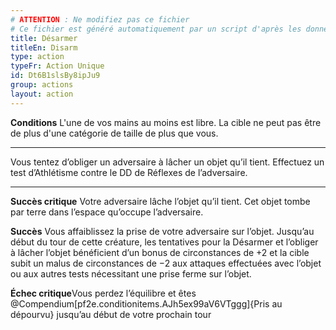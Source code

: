 ```yaml
---
# ATTENTION : Ne modifiez pas ce fichier
# Ce fichier est généré automatiquement par un script d'après les données du module Foundry VTT officiel et de sa traduction
title: Désarmer
titleEn: Disarm
type: action
typeFr: Action Unique
id: Dt6B1slsBy8ipJu9
group: actions
layout: action
---
```

<p><strong>Conditions</strong> L'une de vos mains au moins est libre. La cible ne peut pas être de plus d'une catégorie de taille de plus que vous.</p><hr /><p>Vous tentez d’obliger un adversaire à lâcher un objet qu’il tient. Effectuez un test d’<pf2-action action='disarm' glyph='A'>Athlétisme</pf2-action> contre le DD de Réflexes de l’adversaire.</p><hr /><p><strong>Succès critique</strong> Votre adversaire lâche l’objet qu’il tient. Cet objet tombe par terre dans l’espace qu’occupe l’adversaire.</p><p><strong>Succès</strong> Vous affaiblissez la prise de votre adversaire sur l’objet. Jusqu’au début du tour de cette créature, les tentatives pour la Désarmer et l’obliger à lâcher l’objet bénéficient d’un bonus de circonstances de +2 et la cible subit un malus de circonstances de −2 aux attaques effectuées avec l’objet ou aux autres tests nécessitant une prise ferme sur l’objet.</p><p><strong>Échec critique</strong>Vous perdez l’équilibre et êtes @Compendium[pf2e.conditionitems.AJh5ex99aV6VTggg]{Pris au dépourvu} jusqu’au début de votre prochain tour</p>
